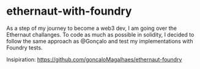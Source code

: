 # ethernaut-with-foundry

As a step of my journey to become a web3 dev, I am going over the Ethernaut challanges.
To code as much as possible in solidity, I decided to follow the same approach as @Gonçalo and test my implementations with Foundry tests.

Insipiration: https://github.com/goncaloMagalhaes/ethernaut-foundry
